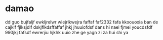 # damao
dd
guo bujfaljf ewkljrelwr
wlejrlkwejra 
faffaf
faf2332
fafa
kkoouoxia ban de 
cajklf
fjlksjdlf
dskjflkdsffaffaf
jhkj
jhuuiofdsf
dans hi nael fjmei youcdsfdf
990jkj
fafsdf
ewrerjiu
hjkhk
uuio
zhe ge yagn zi
za hui shi ya 
